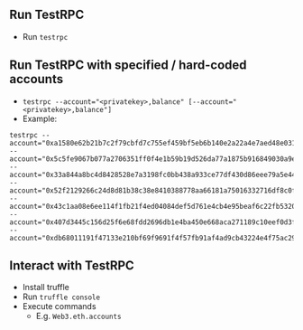 ## Run TestRPC
*   Run `testrpc`

## Run TestRPC with specified / hard-coded accounts

*   `testrpc --account="<privatekey>,balance" [--account="<privatekey>,balance"]`
*   Example:
```
testrpc --account="0xa1580e62b21b7c2f79cbfd7c755ef459bf5eb6b140e2a22a4e7aed48e03198a3,10000000000000000000000000" --account="0x5c5fe9067b077a2706351ff0f4e1b59b19d526da77a1875b916849030a9e75da,20000000000000000000000000" --account="0x33a844a8bc4d8428528e7a3198fc0bb438a933ce77df430d86eee79a5e44fff8,30000000000000000000000000" --account="0x52f2129266c24d8d81b38c38e8410388778aa66181a75016332716df8c0f66fb,40000000000000000000000000" --account="0x43c1aa08e6ee114f1fb21f4ed04084def5d761e4cb4e95beaf6c22fb5320f88c,50000000000000000000000000" --account="0x407d3445c156d25f6e68fdd2696db1e4ba450e668aca271189c10eef0d3f55cd,60000000000000000000000000" --account="0xdb68011191f47133e210bf69f9691f4f57fb91af4ad9cb43224e4f75ac292200,100000000000000000000000000"
```

## Interact with TestRPC
*   Install truffle
*   Run `truffle console`
*   Execute commands
    *   E.g. `Web3.eth.accounts`